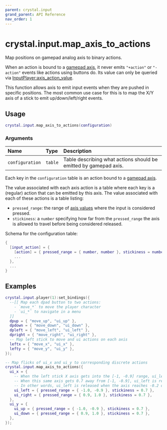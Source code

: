 ```yaml
---
parent: crystal.input
grand_parent: API Reference
nav_order: 1
---
```


# crystal.input.map_axis_to_actions

Map positions on gamepad analog axis to binary actions.

When an action is bound to a [gamepad axis](https://love2d.org/wiki/GamepadAxis), it never emits `"+action"` or `"-action"` events like actions using buttons do. Its value can only be queried via [InputPlayer:axis_action_value](input_player:axis_action_value).

This function allows axis to emit input events when they are pushed in specific positions. The most common use case for this is to map the X/Y axis of a stick to emit up/down/left/right events.

## Usage

```lua
crystal.input.map_axis_to_actions(configuration)
```

### Arguments

| Name            | Type    | Description                                                      |
| :-------------- | :------ | :--------------------------------------------------------------- |
| `configuration` | `table` | Table describing what actions should be emitted by gamepad axis. |

Each key in the `configuration` table is an action bound to a [gamepad axis](https://love2d.org/wiki/GamepadAxis).

The value associated with each axis action is a table where each key is a (regular) action that can be emitted by this axis. The value associated with each of these actions is a table listing:

- `pressed_range`: the range of [axis values](https://love2d.org/wiki/Joystick:getGamepadAxis) where the input is considered pressed.
- `stickiness`: a `number` specifying how far from the `pressed_range` the axis is allowed to travel before being considered released.

Schema for the configuration table:

```lua
{
  [input_action] = {
    [action] = { pressed_range = { number, number }, stickiness = number }
    ...
  },
  ...
}
```

## Examples

```lua
crystal.input.player(1):set_bindings({
  --[[ Map each dpad button to two actions:
    - `move_*` to move the player character
    - `ui_*` to navigate in a menu
  ]]
  dpup = { "move_up", "ui_up" },
  dpdown = { "move_down", "ui_down" },
  dpleft = { "move_left", "ui_left" },
  dpright = { "move_right", "ui_right" },
  -- Map left stick to move and ui actions on each axis
  leftx = { "move_x", "ui_x" },
  lefty = { "move_y", "ui_y" },
});

-- Map flicks of ui_x and ui_y to corresponding discrete actions
crystal.input.map_axis_to_actions({
  ui_x = {
    -- When the left stick X axis gets into the [-1, -0.9] range, ui_left is pressed.
    -- When this same axis gets 0.7 away from [-1, -0.9], ui_left is released.
    -- In other words, ui_left is released when the axis reaches -0.2 or higher.
    ui_left = { pressed_range = { -1.0, -0.9 }, stickiness = 0.7 },
    ui_right = { pressed_range = { 0.9, 1.0 }, stickiness = 0.7 },
  },
  ui_y = {
    ui_up = { pressed_range = { -1.0, -0.9 }, stickiness = 0.7 },
    ui_down = { pressed_range = { 0.9, 1.0 }, stickiness = 0.7 },
  },
});
```
